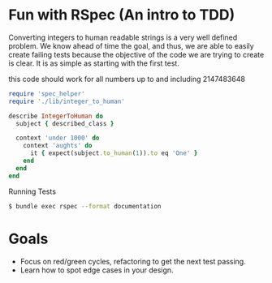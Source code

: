 # Fun with RSpec (An intro to TDD)

Converting integers to human readable strings is a very well defined problem. We know ahead of time the goal, and thus, we are able to easily create failing tests because the objective of the code we are trying to create is clear. It is as simple as starting with the first test.

this code should work for all numbers up to and including 2147483648

```ruby
require 'spec_helper'
require './lib/integer_to_human'

describe IntegerToHuman do
  subject { described_class }

  context 'under 1000' do
    context 'aughts' do
      it { expect(subject.to_human(1)).to eq 'One' }
    end
  end
end
```


Running Tests
```bash
$ bundle exec rspec --format documentation
```

# Goals

- Focus on red/green cycles, refactoring to get the next test passing.
- Learn how to spot edge cases in your design.
